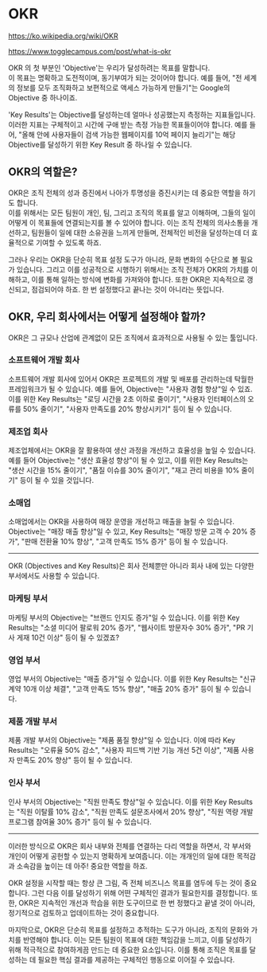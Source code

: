 # OKR

https://ko.wikipedia.org/wiki/OKR

https://www.togglecampus.com/post/what-is-okr

OKR 의 첫 부분인 'Objective'는 우리가 달성하려는 목표를 말합니다.  
이 목표는 명확하고 도전적이며, 동기부여가 되는 것이어야 합니다. 예를 들어, "전 세계의 정보를 모두 조직화하고 보편적으로 액세스 가능하게 만들기"는 Google의 Objective 중 하나이죠.

'Key Results'는 Objective를 달성하는데 얼마나 성공했는지 측정하는 지표들입니다.  
이러한 지표는 구체적이고 시간에 구애 받는 측정 가능한 목표들이어야 합니다. 예를 들어, "올해 안에 사용자들이 검색 가능한 웹페이지를 10억 페이지 늘리기"는 해당 Objective를 달성하기 위한 Key Result 중 하나일 수 있습니다.

## OKR의 역할은?

OKR은 조직 전체의 성과 증진에서 나아가 투명성을 증진시키는 데 중요한 역할을 하기도 합니다.  
이를 위해서는 모든 팀원이 개인, 팀, 그리고 조직의 목표를 알고 이해하며, 그들의 일이 어떻게 이 목표들에 연결되는지를 볼 수 있어야 합니다. 이는 조직 전체의 의사소통을 개선하고, 팀원들이 일에 대한 소유권을 느끼게 만들며, 전체적인 비전을 달성하는데 더 효율적으로 기여할 수 있도록 하죠.

그러나 우리는 OKR을 단순히 목표 설정 도구가 아니라, 문화 변화의 수단으로 볼 필요가 있습니다. 그리고 이를 성공적으로 시행하기 위해서는 조직 전체가 OKR의 가치를 이해하고, 이를 통해 일하는 방식에 변화를 가져와야 합니다. 또한 OKR은 지속적으로 갱신되고, 점검되어야 하죠. 한 번 설정했다고 끝나는 것이 아니라는 뜻입니다.

## OKR, 우리 회사에서는 어떻게 설정해야 할까?

OKR은 그 규모나 산업에 관계없이 모든 조직에서 효과적으로 사용될 수 있는 툴입니다.

### 소프트웨어 개발 회사

소프트웨어 개발 회사에 있어서 OKR은 프로젝트의 개발 및 배포를 관리하는데 탁월한 프레임워크가 될 수 있습니다. 예를 들어, Objective는 "사용자 경험 향상"일 수 있죠. 이를 위한 Key Results는 "로딩 시간을 2초 이하로 줄이기", "사용자 인터페이스의 오류를 50% 줄이기", "사용자 만족도를 20% 향상시키기" 등이 될 수 있습니다.

### 제조업 회사

제조업체에서는 OKR을 잘 활용하여 생산 과정을 개선하고 효율성을 높일 수 있습니다. 예를 들어 Objective는 "생산 효율성 향상"이 될 수 있고, 이를 위한 Key Results는 "생산 시간을 15% 줄이기", "품질 이슈를 30% 줄이기", "재고 관리 비용을 10% 줄이기" 등이 될 수 있을 것입니다.

### 소매업

소매업에서는 OKR을 사용하여 매장 운영을 개선하고 매출을 늘릴 수 있습니다. Objective는 "매장 매출 향상"일 수 있고, Key Results는 "매장 방문 고객 수 20% 증가", "판매 전환율 10% 향상", "고객 만족도 15% 증가" 등이 될 수 있습니다.

---

OKR (Objectives and Key Results)은 회사 전체뿐만 아니라 회사 내에 있는 다양한 부서에서도 사용할 수 있습니다.

### 마케팅 부서

마케팅 부서의 Objective는 "브랜드 인지도 증가"일 수 있습니다. 이를 위한 Key Results는 "소셜 미디어 팔로워 20% 증가", "웹사이트 방문자수 30% 증가", "PR 기사 게재 10건 이상" 등이 될 수 있겠죠?

### 영업 부서

영업 부서의 Objective는 "매출 증가"일 수 있습니다. 이를 위한 Key Results는 "신규 계약 10개 이상 체결", "고객 만족도 15% 향상", "매출 20% 증가" 등이 될 수 있습니다.

### 제품 개발 부서

제품 개발 부서의 Objective는 "제품 품질 향상"일 수 있습니다. 이에 따라 Key Results는 "오류율 50% 감소", "사용자 피드백 기반 기능 개선 5건 이상", "제품 사용자 만족도 20% 향상" 등이 될 수 있습니다.

### 인사 부서

인사 부서의 Objective는 "직원 만족도 향상"일 수 있습니다. 이를 위한 Key Results는 "직원 이탈률 10% 감소", "직원 만족도 설문조사에서 20% 향상", "직원 역량 개발 프로그램 참여율 30% 증가" 등이 될 수 있습니다.

---

이러한 방식으로 OKR은 회사 내부와 전체를 연결하는 다리 역할을 하면서, 각 부서와 개인이 어떻게 공헌할 수 있는지 명확하게 보여줍니다. 이는 개개인의 일에 대한 목적감과 소속감을 높이는 데 아주! 중요한 역할을 하죠.

OKR 설정을 시작할 때는 항상 큰 그림, 즉 전체 비즈니스 목표를 염두에 두는 것이 중요합니다. 그런 다음 이를 달성하기 위해 어떤 구체적인 결과가 필요한지를 결정합니다. 또한, OKR은 지속적인 개선과 학습을 위한 도구이므로 한 번 정했다고 끝낼 것이 아니라, 정기적으로 검토하고 업데이트하는 것이 중요합니다.

마지막으로, OKR은 단순히 목표를 설정하고 추적하는 도구가 아니라, 조직의 문화와 가치를 반영해야 합니다. 이는 모든 팀원이 목표에 대한 책임감을 느끼고, 이를 달성하기 위해 적극적으로 참여하게끔 만드는 데 중요한 요소입니다. 이를 통해 조직은 목표를 달성하는 데 필요한 핵심 결과를 제공하는 구체적인 행동으로 이어질 수 있습니다.
